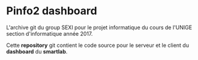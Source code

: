 ﻿# Pinfo2 dashboard

L'archive git du group SEXI pour le projet informatique du cours de l'UNIGE
section d'informatique année 2017.

Cette __repository__ git contient le code source pour le serveur et le client
du __dashboard__ du __smartlab__.


